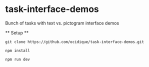 # task-interface-demos
Bunch of tasks with text vs. pictogram interface demos

** Setup **

    git clone https://github.com/ocidique/task-interface-demos.git
    
    npm install
    
    npm run dev
  
